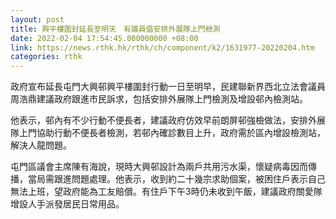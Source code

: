 ```yaml
---
layout: post
title: 興平樓圍封延長至明天　有議員倡安排外展隊上門檢測
date: 2022-02-04 17:54:45.000000000 +08:00
link: https://news.rthk.hk/rthk/ch/component/k2/1631977-20220204.htm
categories: rthk
---
```


政府宣布延長屯門大興邨興平樓圍封行動一日至明早，民建聯新界西北立法會議員周浩鼎建議政府跟進市民訴求，包括安排外展隊上門檢測及增設邨內檢測站。

他表示，邨內有不少行動不便長者，建議政府仿效早前朗屏邨強檢做法，安排外展隊上門協助行動不便長者檢測，若邨內確診數目上升，政府需於區內增設檢測站，解決人龍問題。

屯門區議會主席陳有海說，現時大興邨設計為兩戶共用污水渠，懷疑病毒因而傳播，當局需跟進問題處理。他表示，收到約二十幾宗求助個案，被困住戶表示自己無法上班，望政府能為工友賠償。有住戶下午3時仍未收到午飯，建議政府關愛隊增設人手派發居民日常用品。
